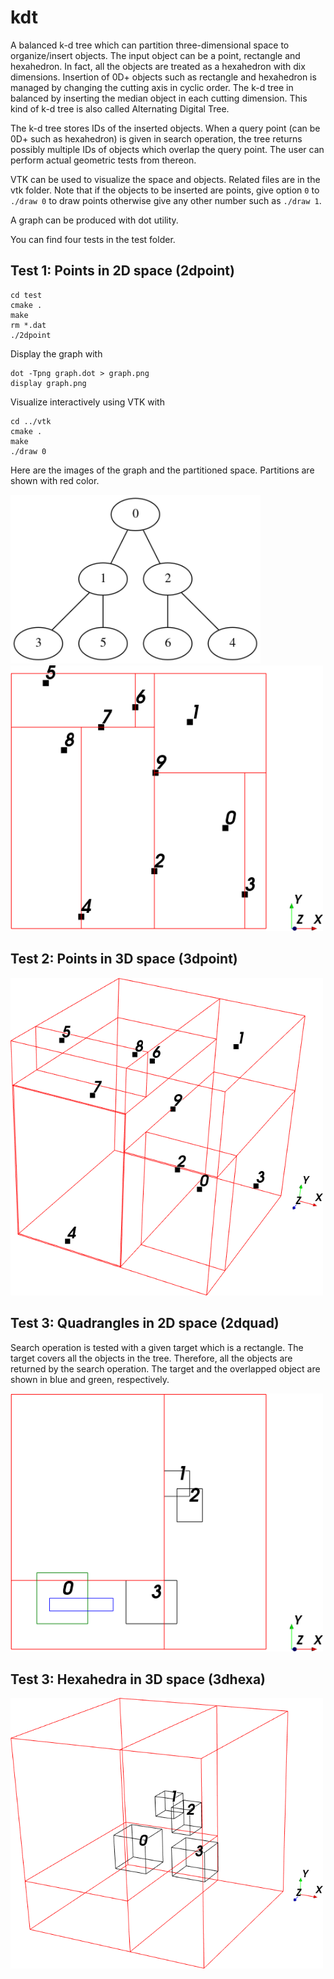 # kdt

A balanced k-d tree which can partition three-dimensional space to organize/insert objects. The input object can be a point, rectangle and hexahedron. In fact, all the objects are treated as a hexahedron with dix dimensions. Insertion of 0D+ objects such as rectangle and hexahedron is managed by changing the cutting axis in cyclic order. The k-d tree in balanced by inserting the median object in each cutting dimension. This kind of k-d tree is also called Alternating Digital Tree.

The k-d tree stores IDs of the inserted objects. When a query point (can be 0D+ such as hexahedron) is given in search operation, the tree returns possibly multiple IDs of objects which overlap the query point. The user can perform actual geometric tests from thereon.

VTK can be used to visualize the space and objects. Related files are in the vtk folder. Note that if the objects to be inserted are points, give option `0` to `./draw 0` to draw points otherwise give any other number such as `./draw 1`.

A graph can be produced with dot utility.

You can find four tests in the test folder.

## Test 1: Points in 2D space (2dpoint)

```
cd test
cmake .
make
rm *.dat
./2dpoint
```

Display the graph with

```
dot -Tpng graph.dot > graph.png
display graph.png
```

Visualize interactively using VTK with

```
cd ../vtk
cmake .
make
./draw 0
```

Here are the images of the graph and the partitioned space. Partitions are shown with red color.

<img src="/image/2dpoint_graph.png" width="400"/>
<img src="/image/2dpoint.png" width="500"/>

## Test 2: Points in 3D space (3dpoint)

<img src="/image/3dpoint.png" width="500"/>

## Test 3: Quadrangles in 2D space (2dquad)

Search operation is tested with a given target which is a rectangle. The target covers all the objects in the tree. Therefore, all the objects are returned by the search operation. The target and the overlapped object are shown in blue and green, respectively.

<img src="/image/2dquad.png" width="500"/>

## Test 3: Hexahedra in 3D space (3dhexa)

<img src="/image/3dhexa.png" width="500"/>
